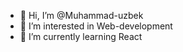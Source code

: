 - 👋 Hi, I’m @Muhammad-uzbek
- 👀 I’m interested in Web-development
- 🌱 I’m currently learning React

<!---
Muhammad-uzbek/Muhammad-uzbek is a ✨ special ✨ repository because its `README.md` (this file) appears on your GitHub profile.
You can click the Preview link to take a look at your changes.
--->

